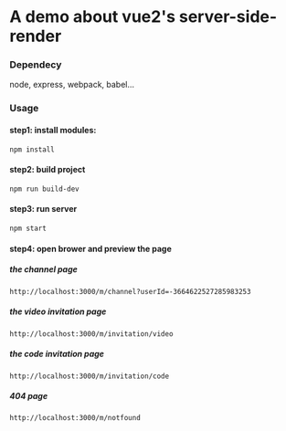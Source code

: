 # A demo about vue2's server-side-render
### Dependecy
node, express, webpack, babel...
### Usage
#### step1: install modules:
``` npm install ```
#### step2: build project
``` npm run build-dev ```
#### step3: run server
``` npm start ```
#### step4: open brower and preview the page
##### the channel page
``` http://localhost:3000/m/channel?userId=-3664622527285983253 ```
##### the video invitation page
``` http://localhost:3000/m/invitation/video ```
##### the code invitation page
``` http://localhost:3000/m/invitation/code ```
##### 404 page
``` http://localhost:3000/m/notfound ```